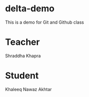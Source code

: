 # delta-demo
This is a demo for Git and Github class

# Teacher
Shraddha Khapra

# Student
Khaleeq Nawaz Akhtar

